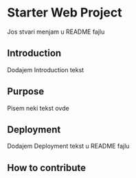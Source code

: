 # Starter Web Project
Jos stvari menjam u README fajlu
## Introduction
Dodajem Introduction tekst
## Purpose
Pisem neki tekst ovde
## Deployment
Dodajem Deployment tekst u README fajlu
## How to contribute
